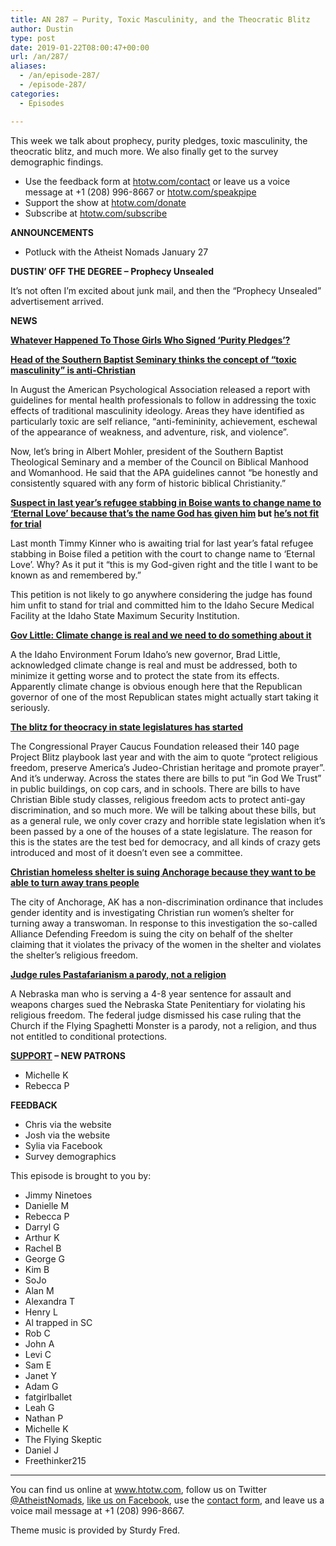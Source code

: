 ```yaml
---
title: AN 287 – Purity, Toxic Masculinity, and the Theocratic Blitz
author: Dustin
type: post
date: 2019-01-22T08:00:47+00:00
url: /an/287/
aliases:
  - /an/episode-287/
  - /episode-287/
categories:
  - Episodes

---
```

<div id="buzzsprout-player-10552822"></div><script src="https://www.buzzsprout.com/1983601/10552822-episode-287-purity-toxic-masculinity-and-the-theocratic-blitz.js?container_id=buzzsprout-player-10552822&player=small" type="text/javascript" charset="utf-8"></script>

This week we talk about prophecy, purity pledges, toxic masculinity, the theocratic blitz, and much more. We also finally get to the survey demographic findings.

<!--more-->

 * Use the feedback form at [htotw.com/contact](https://htotw.com/contact) or leave us a voice message at +1 (208) 996-8667 or <a href="https://htotw.com/speakpipe" target="_blank" rel="noopener">htotw.com/speakpipe</a>
 * Support the show at <a href="https://htotw.com/donate" target="_blank" rel="noopener">htotw.com/donate</a>
 * Subscribe at <a href="https://htotw.com/subscribe" target="_blank" rel="noopener">htotw.com/subscribe</a>

**ANNOUNCEMENTS**

  * Potluck with the Atheist Nomads January 27

**DUSTIN’ OFF THE DEGREE &#8211; Prophecy Unsealed**

It’s not often I’m excited about junk mail, and then the “Prophecy Unsealed” advertisement arrived.

**NEWS**

**<a href="https://bust.com/sex/194437-the-purity-problem.html" target="_blank" rel="noopener">Whatever Happened To Those Girls Who Signed &#8216;Purity Pledges&#8217;?</a>**

**<a href="https://friendlyatheist.patheos.com/2019/01/15/southern-baptist-leader-rejects-toxic-masculinity-guidelines-as-anti-christian/" target="_blank" rel="noopener">Head of the Southern Baptist Seminary thinks the concept of “toxic masculinity” is anti-Christian</a>**

In August the American Psychological Association released a report with guidelines for mental health professionals to follow in addressing the toxic effects of traditional masculinity ideology. Areas they have identified as particularly toxic are self reliance, “anti-femininity, achievement, eschewal of the appearance of weakness, and adventure, risk, and violence”.

Now, let’s bring in Albert Mohler, president of the Southern Baptist Theological Seminary and a member of the Council on Biblical Manhood and Womanhood. He said that the APA guidelines cannot “be honestly and consistently squared with any form of historic biblical Christianity.”

**<a href="https://www.ktvb.com/article/news/boise-mass-stabbing-suspect-wants-to-change-name-to-eternal-love/277-fcf2ccf4-fb11-45c4-8068-79c581e86c64" target="_blank" rel="noopener">Suspect in last year&#8217;s refugee stabbing in Boise wants to change name to &#8216;Eternal Love&#8217; because that&#8217;s the name God has given him</a> but <a href="https://idahonews.com/news/local/mass-stabbing-suspect-headed-to-prison-for-treatment" target="_blank" rel="noopener">he&#8217;s not fit for trial</a>**

Last month Timmy Kinner who is awaiting trial for last year&#8217;s fatal refugee stabbing in Boise filed a petition with the court to change name to &#8216;Eternal Love&#8217;. Why? As it put it “this is my God-given right and the title I want to be known as and remembered by.&#8221;

This petition is not likely to go anywhere considering the judge has found him unfit to stand for trial and committed him to the Idaho Secure Medical Facility at the Idaho State Maximum Security Institution.

**<a href="https://www.ktvb.com/article/news/politics/gov-little-climate-change-is-real-must-be-reversed/277-117a388f-d1ad-4e85-b583-b53f00328193" target="_blank" rel="noopener">Gov Little: Climate change is real and we need to do something about it</a>**

A the Idaho Environment Forum Idaho&#8217;s new governor, Brad Little, acknowledged climate change is real and must be addressed, both to minimize it getting worse and to protect the state from its effects. Apparently climate change is obvious enough here that the Republican governor of one of the most Republican states might actually start taking it seriously.

**<a href="https://www.theguardian.com/us-news/2019/jan/14/christian-nationalists-bills-religious-freedom-project-blitz" target="_blank" rel="noopener">The blitz for theocracy in state legislatures has started</a>**

The Congressional Prayer Caucus Foundation released their 140 page Project Blitz playbook last year and with the aim to quote “protect religious freedom, preserve America’s Judeo-Christian heritage and promote prayer”. And it’s underway. Across the states there are bills to put “in God We Trust” in public buildings, on cop cars, and in schools. There are bills to have Christian Bible study classes, religious freedom acts to protect anti-gay discrimination, and so much more. We will be talking about these bills, but as a general rule, we only cover crazy and horrible state legislation when it’s been passed by a one of the houses of a state legislature. The reason for this is the states are the test bed for democracy, and all kinds of crazy gets introduced and most of it doesn’t even see a committee.

**<a href="https://friendlyatheist.patheos.com/2019/01/16/a-christian-homeless-shelter-is-suing-over-the-right-to-reject-trans-people/" target="_blank" rel="noopener">Christian homeless shelter is suing Anchorage because they want to be able to turn away trans people</a>**

The city of Anchorage, AK has a non-discrimination ordinance that includes gender identity and is investigating Christian run women’s shelter for turning away a transwoman. In response to this investigation the so-called Alliance Defending Freedom is suing the city on behalf of the shelter claiming that it violates the privacy of the women in the shelter and violates the shelter’s religious freedom.

**<a href="https://arstechnica.com/tech-policy/2016/04/pastafarianism-is-satire-and-not-protected-religion-court-rules/" target="_blank" rel="noopener">Judge rules Pastafarianism a parody, not a religion</a>**

A Nebraska man who is serving a 4-8 year sentence for assault and weapons charges sued the Nebraska State Penitentiary for violating his religious freedom. The federal judge dismissed his case ruling that the Church if the Flying Spaghetti Monster is a parody, not a religion, and thus not entitled to conditional protections.

**<a href="https://htotw.com/donate" target="_blank" rel="noopener">SUPPORT</a> &#8211; NEW PATRONS**

  * Michelle K
  * Rebecca P

**FEEDBACK**

  * Chris via the website
  * Josh via the website
  * Sylia via Facebook
  * Survey demographics

This episode is brought to you by:

  * Jimmy Ninetoes
  * Danielle M
  * Rebecca P
  * Darryl G
  * Arthur K
  * Rachel B
  * George G
  * Kim B
  * SoJo
  * Alan M
  * Alexandra T
  * Henry L
  * Al trapped in SC
  * Rob C
  * John A
  * Levi C
  * Sam E
  * Janet Y
  * Adam G
  * fatgirlballet
  * Leah G
  * Nathan P
  * Michelle K
  * The Flying Skeptic
  * Daniel J
  * Freethinker215

<hr class="wp-block-separator" />

You can find us online at <a href="https://www.htotw.com/" target="_blank" rel="noopener">www.htotw.com</a>, follow us on Twitter <a href="https://htotw.com/twitter" target="_blank" rel="noopener">@AtheistNomads</a>, <a href="https://htotw.com/facebook" target="_blank" rel="noopener">like us on Facebook</a>, use the [contact form](https://htotw.com/contact), and leave us a voice mail message at +1 (208) 996-8667.

Theme music is provided by Sturdy Fred.